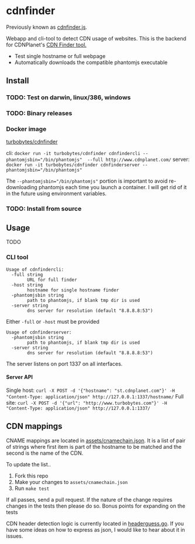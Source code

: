 # cdnfinder

Previously known as [cdnfinder.js](https://github.com/sajal/cdnfinder.js).

Webapp and cli-tool to detect CDN usage of websites. This is the backend for CDNPlanet's [CDN Finder tool.](http://www.cdnplanet.com/tools/cdnfinder/)

- Test single hostname or full webpage
- Automatically downloads the compatible phantomjs executable

## Install


### TODO: Test on darwin, linux/386, windows


### TODO: Binary releases


### Docker image

[turbobytes/cdnfinder](https://hub.docker.com/r/turbobytes/cdnfinder/)

cli: `docker run -it turbobytes/cdnfinder cdnfindercli --phantomjsbin="/bin/phantomjs"  --full http://www.cdnplanet.com/`
server: `docker run -it turbobytes/cdnfinder cdnfinderserver --phantomjsbin="/bin/phantomjs"`

The `--phantomjsbin="/bin/phantomjs"` portion is important to avoid re-downloading phantomjs each time you launch a container. I will get rid of it in the future using environment variables.

### TODO: Install from source

## Usage

TODO

### CLI tool

````
Usage of cdnfindercli:
  -full string
    	URL for full finder
  -host string
    	hostname for single hostname finder
  -phantomjsbin string
    	path to phantomjs, if blank tmp dir is used
  -server string
    	dns server for resolution (default "8.8.8.8:53")
````

Either `-full` or `-host` must be provided


````
Usage of cdnfinderserver:
  -phantomjsbin string
    	path to phantomjs, if blank tmp dir is used
  -server string
    	dns server for resolution (default "8.8.8.8:53")

````

The server listens on port 1337 on all interfaces.

#### Server API

Single host: `curl -X POST -d '{"hostname": "st.cdnplanet.com"}' -H "Content-Type: application/json" http://127.0.0.1:1337/hostname/`
Full site: `curl -X POST -d '{"url": "http://www.turbobytes.com"}' -H "Content-Type: application/json" http://127.0.0.1:1337/`

## CDN mappings

CNAME mappings are located in [assets/cnamechain.json](assets/cnamechain.json). It is a list of pair of strings where first item is part of the hostname to be matched and the second is the name of the CDN.

To update the list..

1. Fork this repo
2. Make your changes to `assets/cnamechain.json`
3. Run `make test`

If all passes, send a pull request. If the nature of the change requires changes in the tests then please do so. Bonus points for expanding on the tests

CDN header detection logic is currently located in [headerguess.go](headerguess.go). If you have some ideas on how to express as json, I would like to hear about it in issues.
